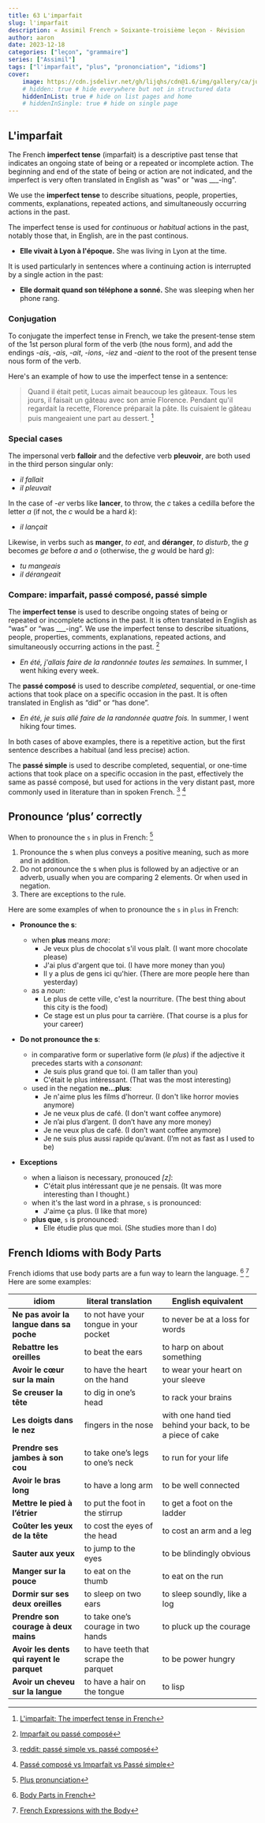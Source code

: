 ```yaml
---
title: 63 L'imparfait
slug: l'imparfait
description: « Assimil French » Soixante-troisième leçon - Révision
author: aaron
date: 2023-12-18
categories: ["leçon", "grammaire"]
series: ["Assimil"]
tags: ["l'imparfait", "plus", "prononciation", "idioms"]
cover: 
    image: https://cdn.jsdelivr.net/gh/lijqhs/cdn@1.6/img/gallery/ca/julie-fader-jA3V61YJMH0-unsplash.jpg
    # hidden: true # hide everywhere but not in structured data
    hiddenInList: true # hide on list pages and home
    # hiddenInSingle: true # hide on single page
---
```


## L'imparfait

The French **imperfect tense** (imparfait) is a descriptive past tense that indicates an ongoing state of being or a repeated or incomplete action. The beginning and end of the state of being or action are not indicated, and the imperfect is very often translated in English as "was" or "was ___-ing".

We use the **imperfect tense** to describe situations, people, properties, comments, explanations, repeated actions, and simultaneously occurring actions in the past. 

The imperfect tense is used for *continuous* or *habitual* actions in the past, notably those that, in English, are in the past continous. 
- **Elle vivait à Lyon à l'époque.** She was living in Lyon at the time.

It is used particularly in sentences where a continuing action is interrupted by a single action in the past:
- **Elle dormait quand son téléphone a sonné.** She was sleeping when her phone rang.

### Conjugation

To conjugate the imperfect tense in French, we take the present-tense stem of the 1st person plural form of the verb (the nous form), and add the endings *-ais*, *-ais*, *-ait*, *-ions*, *-iez* and *-aient* to the root of the present tense nous form of the verb.

Here's an example of how to use the imperfect tense in a sentence:

> Quand il était petit, Lucas aimait beaucoup les gâteaux. Tous les jours, il faisait un gâteau avec son amie Florence. Pendant qu'il regardait la recette, Florence préparait la pâte. Ils cuisaient le gâteau puis mangeaient une part au dessert. [^1]

[^1]: [L'imparfait: The imperfect tense in French](https://francais.lingolia.com/en/grammar/tenses/imparfait)


### Special cases

The impersonal verb **falloir** and the defective verb **pleuvoir**, are both used in the third person singular only:
- *il fallait*
- *il pleuvait*

In the case of *-er* verbs like **lancer**, to throw, the *c* takes a cedilla before the letter *a* (if not, the *c* would be a hard *k*): 
- *il lançait*

Likewise, in verbs such as **manger**, *to eat*, and **déranger**, *to disturb*, the *g* becomes *ge* before *a* and *o* (otherwise, the *g* would be hard *g*):
- *tu mangeais*
- *il dérangeait*


### Compare: imparfait, passé composé, passé simple

The **imperfect tense** is used to describe ongoing states of being or repeated or incomplete actions in the past. It is often translated in English as “was” or “was ___-ing”. We use the imperfect tense to describe situations, people, properties, comments, explanations, repeated actions, and simultaneously occurring actions in the past. [^2]
- *En été, j'allais faire de la randonnée toutes les semaines.* In summer, I went hiking every week.

The **passé composé** is used to describe *completed*, sequential, or one-time actions that took place on a specific occasion in the past. It is often translated in English as “did” or “has done”.
- *En été, je suis allé faire de la randonnée quatre fois.* In summer, I went hiking four times.

In both cases of above examples, there is a repetitive action, but the first sentence describes a habitual (and less precise) action.

The **passé simple** is used to describe completed, sequential, or one-time actions that took place on a specific occasion in the past, effectively the same as passé composé, but used for actions in the very distant past, more commonly used in literature than in spoken French. [^3] [^4]

[^2]: [Imparfait ou passé composé](https://francais.lingolia.com/fr/grammaire/les-temps/imparfaitpasse-compose)
[^3]: [reddit: passé simple vs. passé composé](https://www.reddit.com/r/French/comments/1mc99p/pass%C3%A9_simple_vs_pass%C3%A9_compos%C3%A9/)
[^4]: [Passé composé vs Imparfait vs Passé simple](https://www.bonjourcoach.com/post/navigating-french-past-tenses)


## Pronounce ‘plus’ correctly


When to pronounce the `s` in plus in French: [^5]

[^5]: [Plus pronunciation](https://www.lawlessfrench.com/grammar/plus/)

1. Pronounce the s when plus conveys a positive meaning, such as more and in addition. 
2. Do not pronounce the s when plus is followed by an adjective or an adverb, usually when you are comparing 2 elements. Or when used in negation.
3. There are exceptions to the rule.

Here are some examples of when to pronounce the `s` in `plus` in French:

- **Pronounce the s**:
  + when **plus** means *more*:
    * Je veux plus de chocolat s'il vous plaît. (I want more chocolate please)
    * J'ai plus d'argent que toi. (I have more money than you)
    * Il y a plus de gens ici qu'hier. (There are more people here than yesterday)
  + as a *noun*: 
    * Le plus de cette ville, c'est la nourriture. (The best thing about this city is the food)
    * Ce stage est un plus pour ta carrière. (That course is a plus for your career)

- **Do not pronounce the s**:
  + in comparative form or superlative form (*le plus*) if the adjective it precedes starts with a *consonant*:
    * Je suis plus grand que toi. (I am taller than you)
    * C'était le plus intéressant. (That was the most interesting)
  + used in the negation **ne...plus**:
    * Je n'aime plus les films d'horreur. (I don't like horror movies anymore)
    * Je ne veux plus de café. (I don't want coffee anymore)
    * Je n’ai plus d’argent. (I don’t have any more money)
    * Je ne veux plus de café. (I don’t want coffee anymore)
    * Je ne suis plus aussi rapide qu’avant. (I’m not as fast as I used to be)

- **Exceptions**
  + when a liaison is necessary, pronouced *[z]*:
    * C'était plus intéressant que je ne pensais. (It was more interesting than I thought.)
  + when it's the last word in a phrase, `s` is pronounced:
    * J'aime ça plus. (I like that more)
  + **plus que**, `s` is pronounced:
    * Elle étudie plus que moi. (She studies more than I do)


## French Idioms with Body Parts


French idioms that use body parts are a fun way to learn the language. [^6] [^7] Here are some examples:

[^6]: [Body Parts in French](https://journeytofrance.com/body-parts-in-french/)
[^7]: [French Expressions with the Body](https://www.lawlessfrench.com/expressions/body-expressions/)

| idiom | literal translation | English equivalent |
| -- | -- | -- |
| **Ne pas avoir la langue dans sa poche** | to not have your tongue in your pocket | to never be at a loss for words |
| **Rebattre les oreilles** | to beat the ears | to harp on about something |
| **Avoir le cœur sur la main** | to have the heart on the hand | to wear your heart on your sleeve |
| **Se creuser la tête** | to dig in one’s head | to rack your brains |
| **Les doigts dans le nez** | fingers in the nose | with one hand tied behind your back, to be a piece of cake |
| **Prendre ses jambes à son cou** | to take one’s legs to one’s neck | to run for your life |
| **Avoir le bras long** | to have a long arm | to be well connected |
| **Mettre le pied à l’étrier** | to put the foot in the stirrup | to get a foot on the ladder |
| **Coûter les yeux de la tête** | to cost the eyes of the head | to cost an arm and a leg |
| **Sauter aux yeux** | to jump to the eyes | to be blindingly obvious |
| **Manger sur la pouce** | to eat on the thumb | to eat on the run |
| **Dormir sur ses deux oreilles** | to sleep on two ears | to sleep soundly, like a log |
| **Prendre son courage à deux mains** | to take one’s courage in two hands | to pluck up the courage |
| **Avoir les dents qui rayent le parquet** | to have teeth that scrape the parquet | to be power hungry |
| **Avoir un cheveu sur la langue** | to have a hair on the tongue | to lisp |


